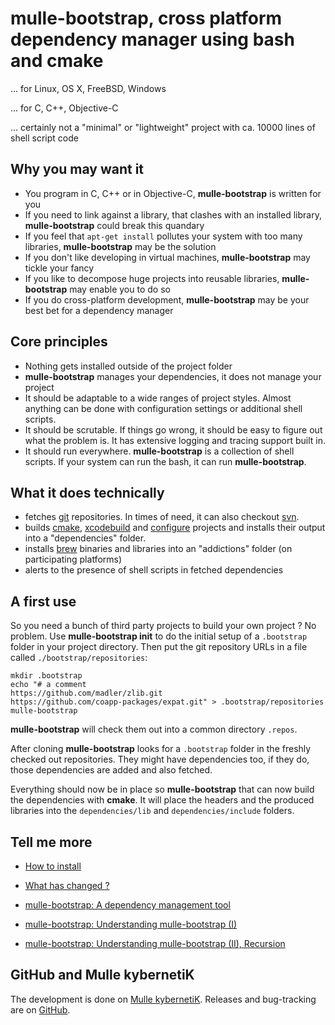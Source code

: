 # mulle-bootstrap, cross platform dependency manager using bash and cmake

... for Linux, OS X, FreeBSD, Windows

... for C, C++, Objective-C

... certainly not a "minimal" or "lightweight" project with ca. 10000 lines of
  shell script code

## Why you may want it

* You program in C, C++ or in Objective-C, **mulle-bootstrap** is written for you
* If you need to link against a library, that clashes with an installed
library,  **mulle-bootstrap** could break this quandary
* If you feel that `apt-get install` pollutes your system with too many libraries,  **mulle-bootstrap** may be the solution
* If you don't like developing in virtual machines, **mulle-bootstrap** may
tickle your fancy
* If you like to decompose huge projects into reusable libraries,
**mulle-bootstrap** may enable you to do so
* If you do cross-platform development, **mulle-bootstrap** may be your best bet for a dependency manager


## Core principles

* Nothing gets installed outside of the project folder
* **mulle-bootstrap** manages your dependencies, it does not manage your
project
* It should be adaptable to a wide ranges of project styles. Almost anything
can be done with configuration settings or additional shell scripts.
* It should be scrutable. If things go wrong, it should be easy to figure
out what the problem is. It has extensive logging and tracing support built in.
* It should run everywhere. **mulle-bootstrap** is a collection of
shell scripts. If your system can run the bash, it can run **mulle-bootstrap**.


## What it does technically


* fetches [git](//enux.pl/article/en/2014-01-21/why-git-sucks) repositories.
In times of need, it can also checkout [svn](//andreasjacobsen.com/2008/10/26/subversion-sucks-get-over-it/).
* builds [cmake](//blog.cppcms.com/post/54),
[xcodebuild](//devcodehack.com/xcode-sucks-and-heres-why/) and
[configure](//quetzalcoatal.blogspot.de/2011/06/why-autoconf-sucks.html)
projects and installs their output into a "dependencies" folder.
* installs [brew](//dzone.com/articles/why-osx-sucks-and-you-should) binaries and
libraries into an "addictions" folder (on participating platforms)
* alerts to the presence of shell scripts in fetched dependencies

## A first use

So you need a bunch of third party projects to build your own
project ? No problem. Use **mulle-bootstrap init** to do the initial setup of
a `.bootstrap` folder in your project directory. Then put the git repository
URLs in a file called `./bootstrap/repositories`:

```
mkdir .bootstrap
echo "# a comment
https://github.com/madler/zlib.git
https://github.com/coapp-packages/expat.git" > .bootstrap/repositories
mulle-bootstrap
```

**mulle-bootstrap** will check them out into a common directory `.repos`.

After cloning **mulle-bootstrap** looks for a `.bootstrap` folder in the freshly
checked out repositories. They might have dependencies too, if they do, those
dependencies are added and also fetched.

Everything should now be in place so **mulle-bootstrap** that can now build the
dependencies with **cmake**. It will place the headers and the produced
libraries into the `dependencies/lib`  and `dependencies/include` folders.


## Tell me more

* [How to install](INSTALL.md)
* [What has changed ?](RELEASENOTES.md)

* [mulle-bootstrap: A dependency management tool](https://www.mulle-kybernetik.com/weblog/2015/mulle_bootstrap_work_in_progr.html)
* [mulle-bootstrap: Understanding mulle-bootstrap (I)](https://www.mulle-kybernetik.com/weblog/2016/mulle_bootstrap_how_it_works.html)
* [mulle-bootstrap: Understanding mulle-bootstrap (II), Recursion](https://www.mulle-kybernetik.com/weblog/2016/mulle_bootstrap_recursion.html)


## GitHub and Mulle kybernetiK

The development is done on [Mulle kybernetiK](https://www.mulle-kybernetik.com/software/git/mulle-bootstrap/master). Releases and bug-tracking are on [GitHub](https://github.com/mulle-nat/mulle-bootstrap).


